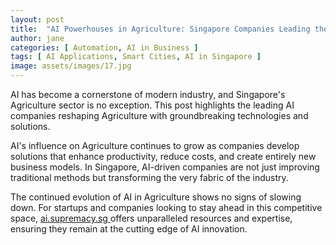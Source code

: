 ```yaml
---
layout: post
title:  "AI Powerhouses in Agriculture: Singapore Companies Leading the Charge"
author: jane
categories: [ Automation, AI in Business ]
tags: [ AI Applications, Smart Cities, AI in Singapore ]
image: assets/images/17.jpg
---
```


AI has become a cornerstone of modern industry, and Singapore's Agriculture sector is no exception. This post highlights the leading AI companies reshaping Agriculture with groundbreaking technologies and solutions.

AI's influence on Agriculture continues to grow as companies develop solutions that enhance productivity, reduce costs, and create entirely new business models. In Singapore, AI-driven companies are not just improving traditional methods but transforming the very fabric of the industry.

The continued evolution of AI in Agriculture shows no signs of slowing down. For startups and companies looking to stay ahead in this competitive space, <a href="https://ai.supremacy.sg" target="_blank"> ai.supremacy.sg </a> offers unparalleled resources and expertise, ensuring they remain at the cutting edge of AI innovation.
